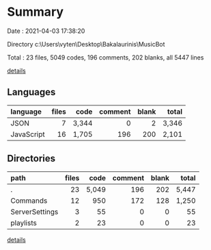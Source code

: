 # Summary

Date : 2021-04-03 17:38:20

Directory c:\Users\vyten\Desktop\Bakalaurinis\MusicBot

Total : 23 files,  5049 codes, 196 comments, 202 blanks, all 5447 lines

[details](details.md)

## Languages
| language | files | code | comment | blank | total |
| :--- | ---: | ---: | ---: | ---: | ---: |
| JSON | 7 | 3,344 | 0 | 2 | 3,346 |
| JavaScript | 16 | 1,705 | 196 | 200 | 2,101 |

## Directories
| path | files | code | comment | blank | total |
| :--- | ---: | ---: | ---: | ---: | ---: |
| . | 23 | 5,049 | 196 | 202 | 5,447 |
| Commands | 12 | 950 | 172 | 128 | 1,250 |
| ServerSettings | 3 | 55 | 0 | 0 | 55 |
| playlists | 2 | 23 | 0 | 0 | 23 |

[details](details.md)
